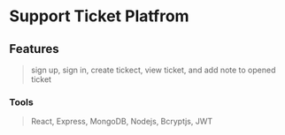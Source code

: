 # Support Ticket Platfrom

## Features
>sign up, sign in, create tickect, view ticket, and add note to opened ticket

### Tools
> React, Express, MongoDB, Nodejs, Bcryptjs, JWT
